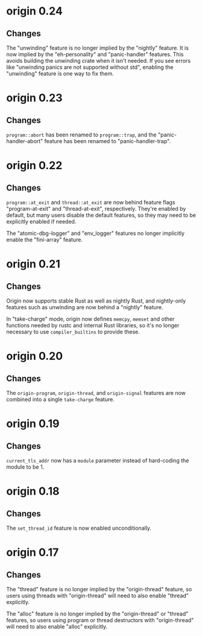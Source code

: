 # origin 0.24

## Changes

The "unwinding" feature is no longer implied by the "nightly" feature. It is
now implied by the "eh-personality" and "panic-handler" features. This avoids
building the unwinding crate when it isn't needed. If you see errors like
"unwinding panics are not supported without std", enabling the "unwinding"
feature is one way to fix them.

# origin 0.23

## Changes

`program::abort` has been renamed to `program::trap`, and the
"panic-handler-abort" feature has been renamed to "panic-handler-trap".

# origin 0.22

## Changes

`program::at_exit` and `thread::at_exit` are now behind feature flags
"program-at-exit" and "thread-at-exit", respectively. They're enabled by
default, but many users disable the default features, so they may need to be
explicitly enabled if needed.

The "atomic-dbg-logger" and "env_logger" features no longer implicitly enable
the "fini-array" feature.

# origin 0.21

## Changes

Origin now supports stable Rust as well as nightly Rust, and nightly-only
features such as unwinding are now behind a "nightly" feature.

In "take-charge" mode, origin now defines `memcpy`, `memset` and other
functions needed by rustc and internal Rust libraries, so it's no longer
necessary to use `compiler_builtins` to provide these.

# origin 0.20

## Changes

The `origin-program`, `origin-thread`, and `origin-signal` features are now
combined into a single `take-charge` feature.

# origin 0.19

## Changes

`current_tls_addr` now has a `module` parameter instead of hard-coding the
module to be 1.

# origin 0.18

## Changes

The `set_thread_id` feature is now enabled unconditionally.

# origin 0.17

## Changes

The "thread" feature is no longer implied by the "origin-thread" feature, so
users using threads with "origin-thread" will need to also enable "thread"
explicitly.

The "alloc" feature is no longer implied by the "origin-thread" or "thread"
features, so users using program or thread destructors with "origin-thread"
will need to also enable "alloc" explicitly.
